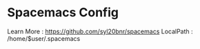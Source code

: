# Spacemacs Config

Learn More : https://github.com/syl20bnr/spacemacs
LocalPath  : /home/$user/.spacemacs
